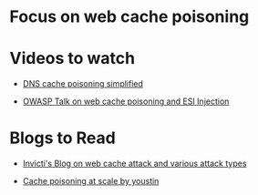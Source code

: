 # Focus on web cache poisoning

# Videos to watch

- [ DNS cache poisoning simplified ](https://youtu.be/lVifa7QSQDY)

- [ OWASP Talk on web cache poisoning and ESI Injection](https://youtu.be/oBKoocE5id4)

# Blogs to Read

- [ Invicti's Blog on web cache attack and various attack types ](https://www.invicti.com/blog/web-security/web-cache-poisoning-introduction/)

- [ Cache poisoning at scale by youstin ](https://youst.in/posts/cache-poisoning-at-scale/)

